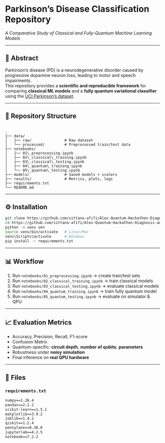 
# Parkinson’s Disease Classification Repository  
*A Comparative Study of Classical and Fully-Quantum Machine Learning Models*

---

## 📖 Abstract
Parkinson’s disease (PD) is a neurodegenerative disorder caused by progressive dopamine neuron loss, leading to motor and speech impairments.  
This repository provides a **scientific and reproducible framework** for comparing **classical ML models** and a **fully quantum variational classifier** using the [UCI Parkinson’s dataset](https://archive.ics.uci.edu/dataset/470/parkinson+s+disease+classification).

---

## 📂 Repository Structure
```

.
├── data/
│   ├── raw/               # Raw dataset
│   └── processed/         # Preprocessed train/test data
├── notebooks/
│   ├── 01\_preprocessing.ipynb
│   ├── 02\_classical\_training.ipynb
│   ├── 03\_classical\_testing.ipynb
│   ├── 04\_quantum\_training.ipynb
│   └── 05\_quantum\_testing.ipynb
├── models/                # Saved models + scalers
├── results/               # Metrics, plots, logs
├── requirements.txt
└── README.md

````

---

## ⚙️ Installation
```bash
git clone https://github.com/sittana-afifi/Alex-Quantum-Hackathon-Diagnosis-and-prediction-of-Parkinson-s-disease-Team-6.git
cd https://github.com/sittana-afifi/Alex-Quantum-Hackathon-Diagnosis-and-prediction-of-Parkinson-s-disease-Team-6.git
python -m venv ven
source venv/bin/activate   # Linux/Mac
venv\Scripts\activate      # Windows
pip install -r requirements.txt
````

---

## 📊 Workflow

1. Run `notebooks/01_preprocessing.ipynb` → create train/test sets
2. Run `notebooks/02_classical_training.ipynb` → train classical models
3. Run `notebooks/03_classical_testing.ipynb` → evaluate classical models
4. Run `notebooks/04_quantum_training.ipynb` → train fully quantum model
5. Run `notebooks/05_quantum_testing.ipynb` → evaluate on simulator & QPU

---

## 📈 Evaluation Metrics

* Accuracy, Precision, Recall, F1-score
* Confusion Matrix
* Quantum-specific: **circuit depth**, **number of qubits**, **parameters**
* Robustness under **noisy simulation**
* Final inference on **real QPU hardware**

---

## 📑 Files


### `requirements.txt`

```txt
numpy==1.26.4
pandas==2.2.2
scikit-learn==1.5.1
matplotlib==3.9.2
joblib==1.4.2
qiskit==1.2.4
pennylane==0.38.0
jupyterlab==4.2.5
notebook==7.2.2
```

